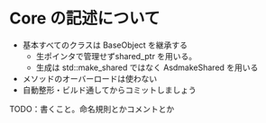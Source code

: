 # Core の記述について

* 基本すべてのクラスは BaseObject を継承する
  * 生ポインタで管理せずshared_ptr を用いる。
  * 生成は std::make_shared ではなく AsdmakeShared を用いる
* メソッドのオーバーロードは使わない
* 自動整形・ビルド通してからコミットしましょう

TODO：書くこと。命名規則とかコメントとか